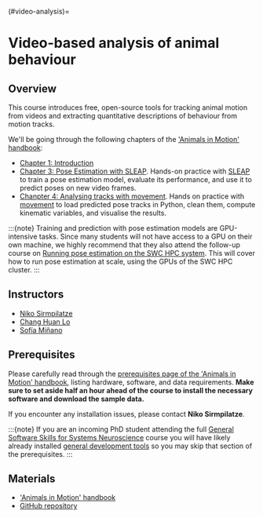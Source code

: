 (#video-analysis)=
# Video-based analysis of animal behaviour

## Overview
This course introduces free, open-source tools for tracking animal motion from videos and extracting quantitative descriptions of behaviour from motion tracks.

We'll be going through the following chapters of the ['Animals in Motion' handbook](https://animals-in-motion.neuroinformatics.dev/latest/):

- [Chapter 1: Introduction](https://animals-in-motion.neuroinformatics.dev/latest/01-intro.html)
- [Chapter 3: Pose Estimation with SLEAP](https://animals-in-motion.neuroinformatics.dev/latest/03-sleap-tutorial.html). Hands-on practice with [SLEAP](https://sleap.ai/) to train a pose estimation model, evaluate its performance, and use it to predict poses on new video frames.
- [Chanpter 4: Analysing tracks with movement](https://animals-in-motion.neuroinformatics.dev/latest/04-movement-intro.html). Hands on practice with [movement](https://movement.neuroinformatics.dev/) to load predicted pose tracks in Python, clean them, compute kinematic variables, and visualise the results.

:::{note}
Training and prediction with pose estimation models are GPU-intensive tasks.
Since many students will not have access to a GPU on their own machine, 
we highly recommend that they also attend the follow-up course on 
[Running pose estimation on the SWC HPC system](./hpc-behaviour). 
This will cover how to run pose estimation at scale, using the GPUs of the SWC HPC cluster.
:::

## Instructors
* [Niko Sirmpilatze ](https://github.com/niksirbi)
* [Chang Huan Lo](https://github.com/lochhh)
* [Sofía Miñano](https://github.com/sfmig)

## Prerequisites

Please carefully read through the [prerequisites page of the 'Animals in Motion' handbook](https://animals-in-motion.neuroinformatics.dev/latest/prerequisites.html), listing  hardware, software, and data requirements.
**Make sure to set aside half an hour ahead of the course to install the necessary software and download the sample data.**

If you encounter any installation issues, please contact **Niko Sirmpilatze**.

:::{note}
If you are an incoming PhD student attending the full [General Software Skills for Systems Neuroscience](general-software-skills) course you will have likely already installed [general development tools](https://animals-in-motion.neuroinformatics.dev/latest/prerequisites.html#sec-install-devtools) so you may skip that section of the prerequisites.
:::


## Materials
- ['Animals in Motion' handbook](https://animals-in-motion.neuroinformatics.dev/latest/)
- [GitHub repository](https://github.com/neuroinformatics-unit/course-animals-in-motion)
